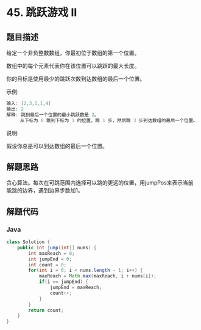 # 45. 跳跃游戏 II

## 题目描述

给定一个非负整数数组，你最初位于数组的第一个位置。

数组中的每个元素代表你在该位置可以跳跃的最大长度。

你的目标是使用最少的跳跃次数到达数组的最后一个位置。

示例:
```java
输入: [2,3,1,1,4]
输出: 2
解释: 跳到最后一个位置的最小跳跃数是 2。
     从下标为 0 跳到下标为 1 的位置，跳 1 步，然后跳 3 步到达数组的最后一个位置。
```
说明:

假设你总是可以到达数组的最后一个位置。

## 解题思路

贪心算法。每次在可跳范围内选择可以跳的更远的位置，用jumpPos来表示当前能跳的边界，遇到边界步数加1。

## 解题代码

### Java

```java
class Solution {
    public int jump(int[] nums) {
        int maxReach = 0;
        int jumpEnd = 0;
        int count = 0;
        for(int i = 0; i < nums.length - 1; i++) {
            maxReach = Math.max(maxReach, i + nums[i]);
            if(i == jumpEnd) {
                jumpEnd = maxReach;
                count++;
            }
        }
        return count;
    }
}
```